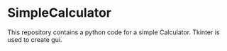 # SimpleCalculator
This repository contains a python code for a simple Calculator. 
Tkinter is used to create gui.


